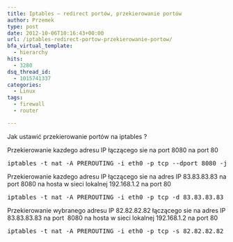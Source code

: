 ```yaml
---
title: Iptables – redirect portów, przekierowanie portów
author: Przemek
type: post
date: 2012-10-06T10:16:43+00:00
url: /iptables-redirect-portow-przekierowanie-portow/
bfa_virtual_template:
  - hierarchy
hits:
  - 3280
dsq_thread_id:
  - 1015741337
categories:
  - Linux
tags:
  - firewall
  - router

---
```

Jak ustawić przekierowanie portów na iptables ?

<!--more-->

Przekierowanie kazdego adresu IP łączącego sie na port 8080 na port 80

<pre class="lang:default highlight:0 decode:true">iptables -t nat -A PREROUTING -i eth0 -p tcp --dport 8080 -j REDIRECT --to-port 80</pre>

Przekierowanie kazdego adresu IP łączącego sie na adres IP 83.83.83.83 na port 8080 na hosta w sieci lokalnej 192.168.1.2 na port 80

<pre class="lang:default highlight:0 decode:true">iptables -t nat -A PREROUTING -i eth0 -p tcp -d 83.83.83.83 --dport 8080 -j DNAT --to 192.168.1.2:80</pre>

Przekierowanie wybranego adresu IP 82.82.82.82 łączącego sie na adres IP 83.83.83.83 na port  8080 na hosta w sieci lokalnej 192.168.1.2 na port 80

<pre class="lang:default highlight:0 decode:true">iptables -t nat -A PREROUTING -i eth0 -p tcp -s 82.82.82.82 -d 83.83.83.83 --dport 8080 -j DNAT --to 192.168.1.2:80</pre>

&nbsp;